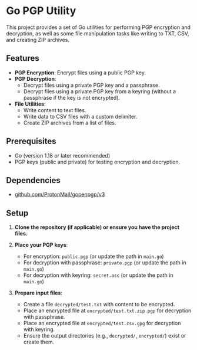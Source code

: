 # Go PGP Utility

This project provides a set of Go utilities for performing PGP encryption and decryption, as well as some file manipulation tasks like writing to TXT, CSV, and creating ZIP archives.

## Features

* **PGP Encryption**: Encrypt files using a public PGP key.
* **PGP Decryption**:
  * Decrypt files using a private PGP key and a passphrase.
  * Decrypt files using a private PGP key from a keyring (without a passphrase if the key is not encrypted).
* **File Utilities**:
  * Write content to text files.
  * Write data to CSV files with a custom delimiter.
  * Create ZIP archives from a list of files.

## Prerequisites

* Go (version 1.18 or later recommended)
* PGP keys (public and private) for testing encryption and decryption.

## Dependencies

* [github.com/ProtonMail/gopenpgp/v3](https://github.com/ProtonMail/gopenpgp)

## Setup

1. **Clone the repository (if applicable) or ensure you have the project files.**
2. **Place your PGP keys**:

    * For encryption: `public.pgp` (or update the path in `main.go`)
    * For decryption with passphrase: `private.pgp` (or update the path in `main.go`)
    * For decryption with keyring: `secret.asc` (or update the path in `main.go`)

3. **Prepare input files**:

    * Create a file `decrypted/test.txt` with content to be encrypted.
    * Place an encrypted file at `encrypted/test.txt.zip.pgp` for decryption with passphrase.
    * Place an encrypted file at `encrypted/test.csv.gpg` for decryption with keyring.
    * Ensure the output directories (e.g., `decrypted/`, `encrypted/`) exist or create them.
